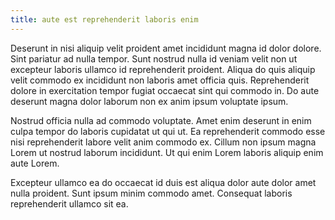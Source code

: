 ```yaml
---
title: aute est reprehenderit laboris enim
---
```


Deserunt in nisi aliquip velit proident amet incididunt magna id dolor dolore. Sint pariatur ad nulla tempor. Sunt nostrud nulla id veniam velit non ut excepteur laboris ullamco id reprehenderit proident. Aliqua do quis aliquip velit commodo ex incididunt non laboris amet officia quis. Reprehenderit dolore in exercitation tempor fugiat occaecat sint qui commodo in. Do aute deserunt magna dolor laborum non ex anim ipsum voluptate ipsum.

Nostrud officia nulla ad commodo voluptate. Amet enim deserunt in enim culpa tempor do laboris cupidatat ut qui ut. Ea reprehenderit commodo esse nisi reprehenderit labore velit anim commodo ex. Cillum non ipsum magna Lorem ut nostrud laborum incididunt. Ut qui enim Lorem laboris aliquip enim aute Lorem.

Excepteur ullamco ea do occaecat id duis est aliqua dolor aute dolor amet nulla proident. Sunt ipsum minim commodo amet. Consequat laboris reprehenderit ullamco sit ea.